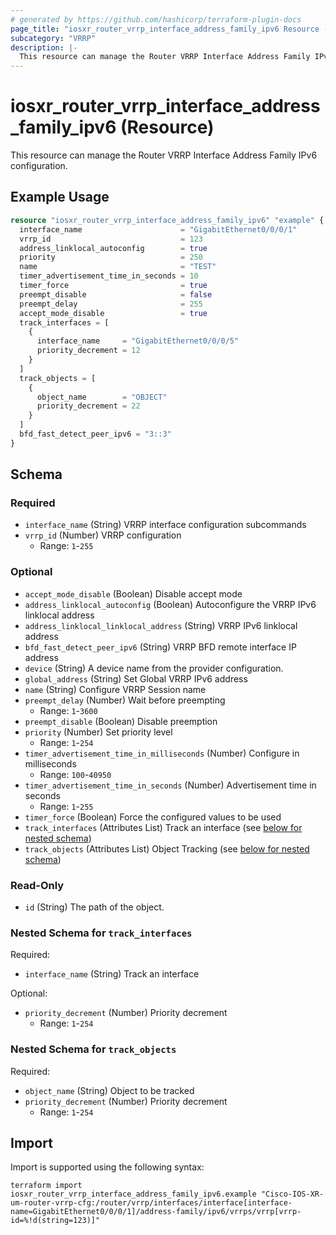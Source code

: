 ```yaml
---
# generated by https://github.com/hashicorp/terraform-plugin-docs
page_title: "iosxr_router_vrrp_interface_address_family_ipv6 Resource - terraform-provider-iosxr"
subcategory: "VRRP"
description: |-
  This resource can manage the Router VRRP Interface Address Family IPv6 configuration.
---
```


# iosxr_router_vrrp_interface_address_family_ipv6 (Resource)

This resource can manage the Router VRRP Interface Address Family IPv6 configuration.

## Example Usage

```terraform
resource "iosxr_router_vrrp_interface_address_family_ipv6" "example" {
  interface_name                      = "GigabitEthernet0/0/0/1"
  vrrp_id                             = 123
  address_linklocal_autoconfig        = true
  priority                            = 250
  name                                = "TEST"
  timer_advertisement_time_in_seconds = 10
  timer_force                         = true
  preempt_disable                     = false
  preempt_delay                       = 255
  accept_mode_disable                 = true
  track_interfaces = [
    {
      interface_name     = "GigabitEthernet0/0/0/5"
      priority_decrement = 12
    }
  ]
  track_objects = [
    {
      object_name        = "OBJECT"
      priority_decrement = 22
    }
  ]
  bfd_fast_detect_peer_ipv6 = "3::3"
}
```

<!-- schema generated by tfplugindocs -->
## Schema

### Required

- `interface_name` (String) VRRP interface configuration subcommands
- `vrrp_id` (Number) VRRP configuration
  - Range: `1`-`255`

### Optional

- `accept_mode_disable` (Boolean) Disable accept mode
- `address_linklocal_autoconfig` (Boolean) Autoconfigure the VRRP IPv6 linklocal address
- `address_linklocal_linklocal_address` (String) VRRP IPv6 linklocal address
- `bfd_fast_detect_peer_ipv6` (String) VRRP BFD remote interface IP address
- `device` (String) A device name from the provider configuration.
- `global_address` (String) Set Global VRRP IPv6 address
- `name` (String) Configure VRRP Session name
- `preempt_delay` (Number) Wait before preempting
  - Range: `1`-`3600`
- `preempt_disable` (Boolean) Disable preemption
- `priority` (Number) Set priority level
  - Range: `1`-`254`
- `timer_advertisement_time_in_milliseconds` (Number) Configure in milliseconds
  - Range: `100`-`40950`
- `timer_advertisement_time_in_seconds` (Number) Advertisement time in seconds
  - Range: `1`-`255`
- `timer_force` (Boolean) Force the configured values to be used
- `track_interfaces` (Attributes List) Track an interface (see [below for nested schema](#nestedatt--track_interfaces))
- `track_objects` (Attributes List) Object Tracking (see [below for nested schema](#nestedatt--track_objects))

### Read-Only

- `id` (String) The path of the object.

<a id="nestedatt--track_interfaces"></a>
### Nested Schema for `track_interfaces`

Required:

- `interface_name` (String) Track an interface

Optional:

- `priority_decrement` (Number) Priority decrement
  - Range: `1`-`254`


<a id="nestedatt--track_objects"></a>
### Nested Schema for `track_objects`

Required:

- `object_name` (String) Object to be tracked
- `priority_decrement` (Number) Priority decrement
  - Range: `1`-`254`

## Import

Import is supported using the following syntax:

```shell
terraform import iosxr_router_vrrp_interface_address_family_ipv6.example "Cisco-IOS-XR-um-router-vrrp-cfg:/router/vrrp/interfaces/interface[interface-name=GigabitEthernet0/0/0/1]/address-family/ipv6/vrrps/vrrp[vrrp-id=%!d(string=123)]"
```
